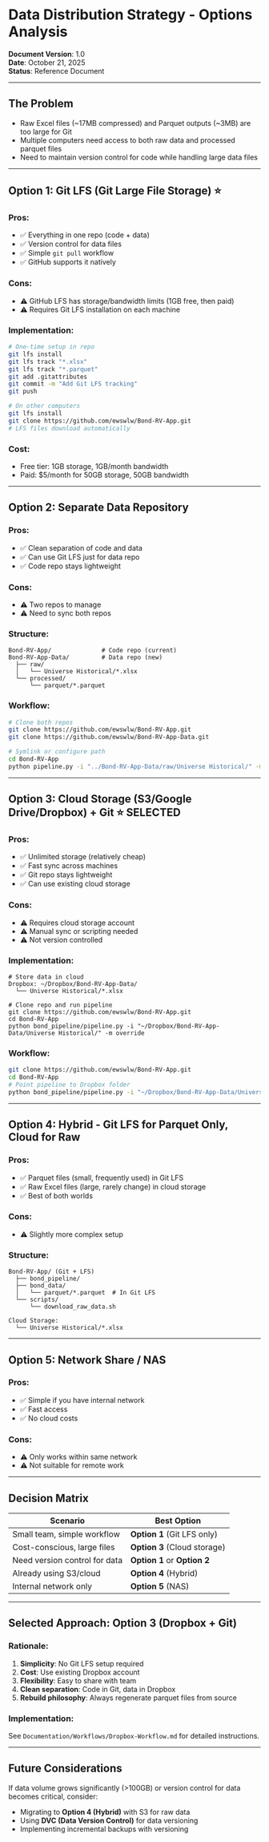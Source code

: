 # Data Distribution Strategy - Options Analysis

**Document Version**: 1.0  
**Date**: October 21, 2025  
**Status**: Reference Document

---

## The Problem

- Raw Excel files (~17MB compressed) and Parquet outputs (~3MB) are too large for Git
- Multiple computers need access to both raw data and processed parquet files
- Need to maintain version control for code while handling large data files

---

## Option 1: Git LFS (Git Large File Storage) ⭐

### Pros:
- ✅ Everything in one repo (code + data)
- ✅ Version control for data files
- ✅ Simple `git pull` workflow
- ✅ GitHub supports it natively

### Cons:
- ⚠️ GitHub LFS has storage/bandwidth limits (1GB free, then paid)
- ⚠️ Requires Git LFS installation on each machine

### Implementation:
```bash
# One-time setup in repo
git lfs install
git lfs track "*.xlsx"
git lfs track "*.parquet"
git add .gitattributes
git commit -m "Add Git LFS tracking"
git push

# On other computers
git lfs install
git clone https://github.com/ewswlw/Bond-RV-App.git
# LFS files download automatically
```

### Cost:
- Free tier: 1GB storage, 1GB/month bandwidth
- Paid: $5/month for 50GB storage, 50GB bandwidth

---

## Option 2: Separate Data Repository

### Pros:
- ✅ Clean separation of code and data
- ✅ Can use Git LFS just for data repo
- ✅ Code repo stays lightweight

### Cons:
- ⚠️ Two repos to manage
- ⚠️ Need to sync both repos

### Structure:
```
Bond-RV-App/              # Code repo (current)
Bond-RV-App-Data/         # Data repo (new)
  ├── raw/
  │   └── Universe Historical/*.xlsx
  └── processed/
      └── parquet/*.parquet
```

### Workflow:
```bash
# Clone both repos
git clone https://github.com/ewswlw/Bond-RV-App.git
git clone https://github.com/ewswlw/Bond-RV-App-Data.git

# Symlink or configure path
cd Bond-RV-App
python pipeline.py -i "../Bond-RV-App-Data/raw/Universe Historical/" -m append
```

---

## Option 3: Cloud Storage (S3/Google Drive/Dropbox) + Git ⭐ SELECTED

### Pros:
- ✅ Unlimited storage (relatively cheap)
- ✅ Fast sync across machines
- ✅ Git repo stays lightweight
- ✅ Can use existing cloud storage

### Cons:
- ⚠️ Requires cloud storage account
- ⚠️ Manual sync or scripting needed
- ⚠️ Not version controlled

### Implementation:
```
# Store data in cloud
Dropbox: ~/Dropbox/Bond-RV-App-Data/
  └── Universe Historical/*.xlsx

# Clone repo and run pipeline
git clone https://github.com/ewswlw/Bond-RV-App.git
cd Bond-RV-App
python bond_pipeline/pipeline.py -i "~/Dropbox/Bond-RV-App-Data/Universe Historical/" -m override
```

### Workflow:
```bash
git clone https://github.com/ewswlw/Bond-RV-App.git
cd Bond-RV-App
# Point pipeline to Dropbox folder
python bond_pipeline/pipeline.py -i "~/Dropbox/Bond-RV-App-Data/Universe Historical/" -m override
```

---

## Option 4: Hybrid - Git LFS for Parquet Only, Cloud for Raw

### Pros:
- ✅ Parquet files (small, frequently used) in Git LFS
- ✅ Raw Excel files (large, rarely change) in cloud storage
- ✅ Best of both worlds

### Cons:
- ⚠️ Slightly more complex setup

### Structure:
```
Bond-RV-App/ (Git + LFS)
  ├── bond_pipeline/
  ├── bond_data/
  │   └── parquet/*.parquet  # In Git LFS
  └── scripts/
      └── download_raw_data.sh

Cloud Storage:
  └── Universe Historical/*.xlsx
```

---

## Option 5: Network Share / NAS

### Pros:
- ✅ Simple if you have internal network
- ✅ Fast access
- ✅ No cloud costs

### Cons:
- ⚠️ Only works within same network
- ⚠️ Not suitable for remote work

---

## Decision Matrix

| Scenario | Best Option |
|----------|-------------|
| Small team, simple workflow | **Option 1** (Git LFS only) |
| Cost-conscious, large files | **Option 3** (Cloud storage) |
| Need version control for data | **Option 1** or **Option 2** |
| Already using S3/cloud | **Option 4** (Hybrid) |
| Internal network only | **Option 5** (NAS) |

---

## Selected Approach: Option 3 (Dropbox + Git)

### Rationale:
1. **Simplicity**: No Git LFS setup required
2. **Cost**: Use existing Dropbox account
3. **Flexibility**: Easy to share with team
4. **Clean separation**: Code in Git, data in Dropbox
5. **Rebuild philosophy**: Always regenerate parquet files from source

### Implementation:
See `Documentation/Workflows/Dropbox-Workflow.md` for detailed instructions.

---

## Future Considerations

If data volume grows significantly (>100GB) or version control for data becomes critical, consider:
- Migrating to **Option 4 (Hybrid)** with S3 for raw data
- Using **DVC (Data Version Control)** for data versioning
- Implementing incremental backups with versioning

